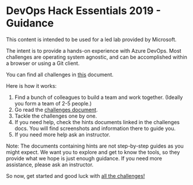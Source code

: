 # DevOps Hack Essentials 2019 - Guidance
This content is intended to be used for a led lab provided by Microsoft.

The intent is to provide a hands-on experience with Azure DevOps. Most challenges are operating system agnostic, and can be accomplished within a browser or using a Git client.

You can find all challenges in [this][1] document.

Here is how it works:
1. Find a bunch of colleagues to build a team and work together. (Ideally you form a team of 2-5 people.)
1. Go read the [challenges document][1].
1. Tackle the challenges one by one.
1. If you need help, check the hints documents linked in the challenges docs. You will find screenshots and information there to guide you.
1. If you need more help ask an instructor.

Note:
The documents containing hints are not step-by-step guides as you might expect. We want you to explore and get to know the tools, so they provide what we hope is just enough guidance.
If you need more assistance, please ask an instructor.  

So now, get started and good luck with [all the challenges!][1]

[1]: DevOpsHackChallenges.md  
